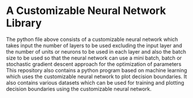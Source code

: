 # A Customizable Neural Network Library
The python file above consists of a customizable neural network which takes input the number of layers to be used excluding the input  layer and the number of units or neurons  to be used in each layer  and also the batch size to be used so that the neural network can use a mini batch, batch or stochastic gradient descent approach  for the optimization of parameters     
This repository also contains a python program based on machine learning which uses the customizable neural network to plot decision boundaries.
It also contains various datasets which can be used for training and plotting decision boundaries using the customizable neural network.
